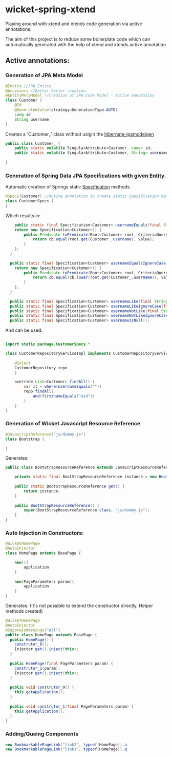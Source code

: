 # wicket-spring-xtend

Playing around with xtend and xtends code generation via active annotations.

The aim of this project is to reduce some boilerplate code which can automatically generated
with the help of xtend and xtends active annotation


## Active annotations:

### Generation of JPA Meta Model

```java
@Entity //JPA Entity
@Accessors //Getter Setter creation
@EntityMetaModel //Creation of JPA Code Model - Active annotation
class Customer {
	@Id
	@GeneratedValue(strategy=GenerationType.AUTO)
	Long id
	String username
}
```	

Creates a 'Customer_' class without usigin the [hibernate-jpamodelgen](https://docs.jboss.org/hibernate/orm/5.0/topical/html/metamodelgen/MetamodelGenerator.html)

```java
public class Customer_ {
	public static volatile SingularAttribute<Customer, Long> id;
	public static volatile SingularAttribute<Customer, String> username;
	
}
```	

### Generation of Spring Data JPA Specifications with given Entity.

Automatic creation of Springs static [Specification](http://docs.spring.io/spring-data/data-jpa/docs/current/reference/html/#specifications) methods.

```java
@Specs(Customer) //Active annotation to create static Specification methods
class CustomerSpecs {
}
```

Which results in:

```java
	public static final Specification<Customer> usernameEquals(final String value) {
    return new Specification<Customer>() {
    	public Predicate toPredicate(Root<Customer> root, CriteriaQuery<?> query, CriteriaBuilder cb) {
    		return cb.equal(root.get(Customer_.username), value);
    	}
    };
  }
  
  public static final Specification<Customer> usernameEqualsIgnoreCase(final String value) {
    return new Specification<Customer>() {
    	public Predicate toPredicate(Root<Customer> root, CriteriaQuery<?> query, CriteriaBuilder cb) {
    		return cb.equal(cb.lower(root.get(Customer_.username)), value);
    	}
    };
  }
  
  public static final Specification<Customer> usernameLike(final String value);
  public static final Specification<Customer> usernameLikeIgnoreCase(final String value);
  public static final Specification<Customer> usernameNotLike(final String value);
  public static final Specification<Customer> usernameNotLikeIgnoreCase(final String value);
  public static final Specification<Customer> usernameIsNull();
```

And can be used:

```java

import static package.CustomerSpecs.*

class CustomerRepositoryServiceImpl implements CustomerRepositoryService {
	
	@Inject
	CustomerRepository repo
	}

	override List<Customer> findAll() {
		var it = where(usernameEquals(""))
		repo.findAll(
			and(firstnameEquals("asd"))
		)
	}
}
```

### Generation of Wicket Javascript Resource Reference

```java
@JavascriptReference("js/dummy.js")
class Bootstrap {

}
```

Generates:

```java
public class BootStrapResourceReference extends JavaScriptResourceReference{

	private static final BootStrapResourceReference instance = new BootStrapResourceReference();
	
	public static BootStrapResourceReference get() {
		return instance;
	}
	
	public BootStrapResourceReference() {
		super(BootStrapResourceReference.class, "js/dummy.js");
	}
}
```

### Auto Injection in Constructors:

```java
@WicketHomePage
@AutoInjector
class HomePage extends BasePage {

	new(){
		application
	}
	
	new(PageParameters param){
		application
	}
}
```

Generates: 
(It's not possible to extend the constructor directly. Helper methods created)


```java
@WicketHomePage
@AutoInjector
@SuppressWarnings("all")
public class HomePage extends BasePage {
  public HomePage() {
    construtor_0();
    Injector.get().inject(this);
  }
  
  public HomePage(final PageParameters param) {
    construtor_1(param);
    Injector.get().inject(this);
  }
  
  public void construtor_0() {
    this.getApplication();
  }
  
  public void construtor_1(final PageParameters param) {
    this.getApplication();
  }
}

```

### Adding/Queing Components

```java
new BookmarkablePageLink("link2", typeof(HomePage)).a
new BookmarkablePageLink("link1", typeof(HomePage)).q
```
